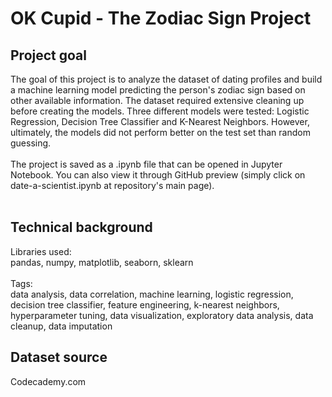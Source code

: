 # OK Cupid - The Zodiac Sign Project
## Project goal
The goal of this project is to analyze the dataset of dating profiles and build a machine learning model predicting the person's zodiac sign based on other available information. The dataset required extensive cleaning up before creating the models. Three different models were tested: Logistic Regression, Decision Tree Classifier and K-Nearest Neighbors. However, ultimately, the models did not perform better on the test set than random guessing.</br>
</br>
The project is saved as a .ipynb file that can be opened in Jupyter Notebook. You can also view it through GitHub preview (simply click on date-a-scientist.ipynb at repository's main page).</br>
</br>
## Technical background
Libraries used:</br>
pandas, numpy, matplotlib, seaborn, sklearn</br>
</br>
Tags:</br>
data analysis, data correlation, machine learning, logistic regression, decision tree classifier, feature engineering, k-nearest neighbors, hyperparameter tuning, data visualization, exploratory data analysis, data cleanup, data imputation</br>

## Dataset source
Codecademy.com</br>